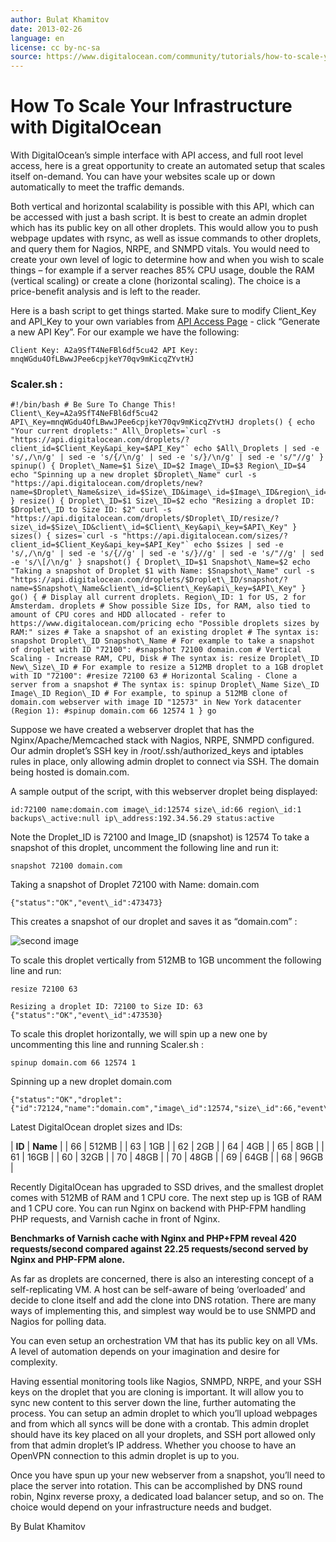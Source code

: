 ```yaml
---
author: Bulat Khamitov
date: 2013-02-26
language: en
license: cc by-nc-sa
source: https://www.digitalocean.com/community/tutorials/how-to-scale-your-infrastructure-with-digitalocean
---
```


# How To Scale Your Infrastructure with DigitalOcean

With DigitalOcean’s simple interface with API access, and full root level access, here is a great opportunity to create an automated setup that scales itself on-demand. You can have your websites scale up or down automatically to meet the traffic demands.

Both vertical and horizontal scalability is possible with this API, which can be accessed with just a bash script. It is best to create an admin droplet which has its public key on all other droplets. This would allow you to push webpage updates with rsync, as well as issue commands to other droplets, and query them for Nagios, NRPE, and SNMPD vitals. You would need to create your own level of logic to determine how and when you wish to scale things – for example if a server reaches 85% CPU usage, double the RAM (vertical scaling) or create a clone (horizontal scaling). The choice is a price-benefit analysis and is left to the reader.

Here is a bash script to get things started. Make sure to modify Client\_Key and API\_Key to your own variables from [API Access Page](https://www.digitalocean.com/api_access) - click “Generate a new API Key”. For our example we have the following:

    Client Key: A2a9SfT4NeFBl6df5cu42 API Key: mnqWGdu4OfLBwwJPee6cpjkeY70qv9mKicqZYvtHJ

### Scaler.sh :

    #!/bin/bash # Be Sure To Change This! Client\_Key=A2a9SfT4NeFBl6df5cu42 API\_Key=mnqWGdu4OfLBwwJPee6cpjkeY70qv9mKicqZYvtHJ droplets() { echo "Your current droplets:" All\_Droplets=`curl -s "https://api.digitalocean.com/droplets/?client_id=$Client_Key&api_key=$API_Key"` echo $All\_Droplets | sed -e 's/,/\n/g' | sed -e 's/{/\n/g' | sed -e 's/}/\n/g' | sed -e 's/"//g' } spinup() { Droplet\_Name=$1 Size\_ID=$2 Image\_ID=$3 Region\_ID=$4 echo "Spinning up a new droplet $Droplet\_Name" curl -s "https://api.digitalocean.com/droplets/new?name=$Droplet\_Name&size\_id=$Size\_ID&image\_id=$Image\_ID&region\_id=$Region\_ID&client\_id=$Client\_Key&api\_key=$API\_Key" } resize() { Droplet\_ID=$1 Size\_ID=$2 echo "Resizing a droplet ID: $Droplet\_ID to Size ID: $2" curl -s "https://api.digitalocean.com/droplets/$Droplet\_ID/resize/?size\_id=$Size\_ID&client\_id=$Client\_Key&api\_key=$API\_Key" } sizes() { sizes=`curl -s "https://api.digitalocean.com/sizes/?client_id=$Client_Key&api_key=$API_Key"` echo $sizes | sed -e 's/,/\n/g' | sed -e 's/{//g' | sed -e 's/}//g' | sed -e 's/"//g' | sed -e 's/\[/\n/g' } snapshot() { Droplet\_ID=$1 Snapshot\_Name=$2 echo "Taking a snapshot of Droplet $1 with Name: $Snapshot\_Name" curl -s "https://api.digitalocean.com/droplets/$Droplet\_ID/snapshot/?name=$Snapshot\_Name&client\_id=$Client\_Key&api\_key=$API\_Key" } go() { # Display all current droplets. Region\_ID: 1 for US, 2 for Amsterdam. droplets # Show possible Size IDs, for RAM, also tied to amount of CPU cores and HDD allocated - refer to https://www.digitalocean.com/pricing echo "Possible droplets sizes by RAM:" sizes # Take a snapshot of an existing droplet # The syntax is: snapshot Droplet\_ID Snapshot\_Name # For example to take a snapshot of droplet with ID "72100": #snapshot 72100 domain.com # Vertical Scaling - Increase RAM, CPU, Disk # The syntax is: resize Droplet\_ID New\_Size\_ID # For example to resize a 512MB droplet to a 1GB droplet with ID "72100": #resize 72100 63 # Horizontal Scaling - Clone a server from a snapshot # The syntax is: spinup Droplet\_Name Size\_ID Image\_ID Region\_ID # For example, to spinup a 512MB clone of domain.com webserver with image ID "12573" in New York datacenter (Region 1): #spinup domain.com 66 12574 1 } go

Suppose we have created a webserver droplet that has the Nginx/Apache/Memcached stack with Nagios, NRPE, SNMPD configured. Our admin droplet’s SSH key in /root/.ssh/authorized\_keys and iptables rules in place, only allowing admin droplet to connect via SSH. The domain being hosted is domain.com.

A sample output of the script, with this webserver droplet being displayed:

    id:72100 name:domain.com image\_id:12574 size\_id:66 region\_id:1 backups\_active:null ip\_address:192.34.56.29 status:active

Note the Droplet\_ID is 72100 and Image\_ID (snapshot) is 12574 To take a snapshot of this droplet, uncomment the following line and run it:

    snapshot 72100 domain.com

Taking a snapshot of Droplet 72100 with Name: domain.com

    {"status":"OK","event\_id":473473}

This creates a snapshot of our droplet and saves it as “domain.com” :

 ![second image](https://assets.digitalocean.com/tutorial_images/MmtmqkZ.png)

To scale this droplet vertically from 512MB to 1GB uncomment the following line and run:

    resize 72100 63

    Resizing a droplet ID: 72100 to Size ID: 63 {"status":"OK","event\_id":473530}

To scale this droplet horizontally, we will spin up a new one by uncommenting this line and running Scaler.sh :

    spinup domain.com 66 12574 1

Spinning up a new droplet domain.com

    {"status":"OK","droplet":{"id":72124,"name":"domain.com","image\_id":12574,"size\_id":66,"event\_id":473545}}

Latest DigitalOcean droplet sizes and IDs:

| **ID** | **Name** |
| 66 | 512MB |
| 63 | 1GB |
| 62 | 2GB |
| 64 | 4GB |
| 65 | 8GB |
| 61 | 16GB |
| 60 | 32GB |
| 70 | 48GB |
| 70 | 48GB |
| 69 | 64GB |
| 68 | 96GB |

Recently DigitalOcean has upgraded to SSD drives, and the smallest droplet comes with 512MB of RAM and 1 CPU core. The next step up is 1GB of RAM and 1 CPU core. You can run Nginx on backend with PHP-FPM handling PHP requests, and Varnish cache in front of Nginx.

**Benchmarks of Varnish cache with Nginx and PHP+FPM reveal 420 requests/second compared against 22.25 requests/second served by Nginx and PHP-FPM alone.**

As far as droplets are concerned, there is also an interesting concept of a self-replicating VM. A host can be self-aware of being ‘overloaded’ and decide to clone itself and add the clone into DNS rotation. There are many ways of implementing this, and simplest way would be to use SNMPD and Nagios for polling data.

You can even setup an orchestration VM that has its public key on all VMs. A level of automation depends on your imagination and desire for complexity.

Having essential monitoring tools like Nagios, SNMPD, NRPE, and your SSH keys on the droplet that you are cloning is important. It will allow you to sync new content to this server down the line, further automating the process. You can setup an admin droplet to which you’ll upload webpages and from which all syncs will be done with a crontab. This admin droplet should have its key placed on all your droplets, and SSH port allowed only from that admin droplet’s IP address. Whether you choose to have an OpenVPN connection to this admin droplet is up to you.

Once you have spun up your new webserver from a snapshot, you’ll need to place the server into rotation. This can be accomplished by DNS round robin, Nginx reverse proxy, a dedicated load balancer setup, and so on. The choice would depend on your infrastructure needs and budget.

By Bulat Khamitov
